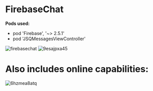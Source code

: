 # FirebaseChat

**Pods used:**
* pod 'Firebase', '~> 2.5.1'
* pod 'JSQMessagesViewController' 
		
	


![firebasechat](https://cloud.githubusercontent.com/assets/21044119/18218275/95546ac8-712f-11e6-9a59-44845372d4f8.gif)
![9esajpxa45](https://cloud.githubusercontent.com/assets/21044119/18219258/4c1a33a4-7136-11e6-8c04-11fdf2e96f51.gif)

# Also includes online capabilities: 
![6hzmea8atq](https://cloud.githubusercontent.com/assets/21044119/18219430/8c743f02-7137-11e6-834b-8cc61e363bd9.gif)

